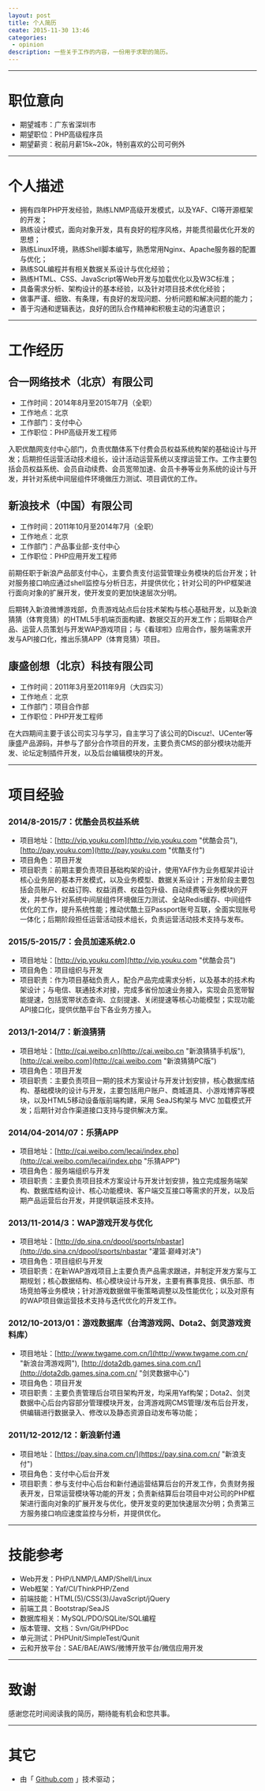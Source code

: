 ```yaml
---
layout: post
title: 个人简历
ceate: 2015-11-30 13:46
categories:
 - opinion
description: 一些关于工作的内容，一份用于求职的简历。
---
```



---

# 职位意向
 - 期望城市：广东省深圳市
 - 期望职位：PHP高级程序员
 - 期望薪资：税前月薪15k~20k，特别喜欢的公司可例外

---

# 个人描述
 - 拥有四年PHP开发经验，熟练LNMP高级开发模式，以及YAF、CI等开源框架的开发；
 - 熟练设计模式，面向对象开发，具有良好的程序风格，并能贯彻最优化开发的思想； 
 - 熟练Linux环境，熟练Shell脚本编写，熟悉常用Nginx、Apache服务器的配置与优化； 
 - 熟练SQL编程并有相关数据关系设计与优化经验； 
 - 熟练HTML、CSS、JavaScript等Web开发与加载优化以及W3C标准；
 - 具备需求分析、架构设计的基本经验，以及针对项目技术优化经验；
 - 做事严谨、细致、有条理，有良好的发现问题、分析问题和解决问题的能力；
 - 善于沟通和逻辑表达，良好的团队合作精神和积极主动的沟通意识；

---

# 工作经历

## 合一网络技术（北京）有限公司
 - 工作时间：2014年8月至2015年7月（全职）
 - 工作地点：北京
 - 工作部门：支付中心
 - 工作职位：PHP高级开发工程师
  
入职优酷网支付中心部门，负责优酷体系下付费会员权益系统构架的基础设计与开发；后期担任运营活动技术组长，设计活动运营系统以支撑运营工作。工作主要包括会员权益系统、会员自动续费、会员宽带加速、会员卡券等业务系统的设计与开发，并针对系统中间层组件环境做压力测试、项目调优的工作。

## 新浪技术（中国）有限公司
 - 工作时间：2011年10月至2014年7月（全职）
 - 工作地点：北京
 - 工作部门：产品事业部-支付中心
 - 工作职位：PHP应用开发工程师

前期任职于新浪产品部支付中心，主要负责支付运营管理业务模块的后台开发；针对服务接口响应通过shell监控与分析日志，并提供优化；针对公司的PHP框架进行面向对象的扩展开发，使开发变的更加快速层次分明。

后期转入新浪微博游戏部，负责游戏站点后台技术架构与核心基础开发，以及新浪猜猜（体育竞猜）的HTML5手机端页面构建、数据交互的开发工作；后期联合产品、运营人员策划与开发WAP游戏项目；与《看球啦》应用合作，服务端需求开发与API接口化，推出乐猜APP（体育竞猜）项目。

## 康盛创想（北京）科技有限公司
 - 工作时间：2011年3月至2011年9月（大四实习）
 - 工作地点：北京
 - 工作部门：项目合作部
 - 工作职位：PHP开发工程师

在大四期间主要于该公司实习与学习，自主学习了该公司的Discuz!、UCenter等康盛产品源码，并参与了部分合作项目的开发，主要负责CMS的部分模块功能开发、论坛定制插件开发，以及后台编辑模块的开发。

---

# 项目经验

### 2014/8-2015/7：优酷会员权益系统
 - 项目地址：[http://vip.youku.com](http://vip.youku.com "优酷会员"), [http://pay.youku.com](http://pay.youku.com "优酷支付")
 - 项目角色：项目开发
 - 项目职责：前期主要负责项目基础构架的设计，使用YAF作为业务框架并设计核心业务层的基本开发模式，以及业务模型、数据关系设计；开发阶段主要包括会员账户、权益订购、权益消费、权益包升级、自动续费等业务模块的开发，并参与针对系统中间层组件环境做压力测试、全站Redis缓存、中间组件优化的工作，提升系统性能；推动优酷土豆Passport账号互联，全面实现账号一体化；后期阶段担任运营活动技术组长，负责运营活动技术支持与发布。

### 2015/5-2015/7：会员加速系统2.0
 - 项目地址：[http://vip.youku.com](http://vip.youku.com "优酷会员")
 - 项目角色：项目组织与开发
 - 项目职责：作为项目基础负责人，配合产品完成需求分析，以及基本的技术构架设计；与电信、联通技术对接，完成多省份加速业务接入，实现会员宽带智能提速，包括宽带状态查询、立刻提速、关闭提速等核心功能模型；实现功能API接口化，提供优酷平台下各业务方接入。

### 2013/1-2014/7：新浪猜猜
 - 项目地址：[http://cai.weibo.cn](http://cai.weibo.cn "新浪猜猜手机版"), [http://cai.weibo.com](http://cai.weibo.com "新浪猜猜PC版")
 - 项目角色：项目开发
 - 项目职责：主要负责项目一期的技术方案设计与开发计划安排，核心数据库结构、基础模块的设计与开发，主要包括用户账户、商城道具、小游戏博弈等模块，以及HTML5移动设备版前端构建，采用 SeaJS构架与 MVC 加载模式开发；后期针对合作渠道接口支持与提供解决方案。

### 2014/04-2014/07：乐猜APP
 - 项目地址：[http://cai.weibo.com/lecai/index.php](http://cai.weibo.com/lecai/index.php "乐猜APP")
 - 项目角色：服务端组织与开发
 - 项目职责：主要负责项目技术方案设计与开发计划安排，独立完成服务端架构、数据库结构设计、核心功能模块、客户端交互接口等需求的开发，以及后期产品运营后台开发，并提供联运技术支持。

### 2013/11-2014/3：WAP游戏开发与优化
 - 项目地址：[http://dp.sina.cn/dpool/sports/nbastar](http://dp.sina.cn/dpool/sports/nbastar "灌篮·巅峰对决")
 - 项目角色：项目组织与开发
 - 项目职责：在新WAP游戏项目上主要负责产品需求跟进，并制定开发方案与工期规划；核心数据结构、核心模块设计与开发，主要有赛事竞技、俱乐部、市场竞拍等业务模块；针对游戏数据做平衡策略调整以及性能优化；以及对原有的WAP项目做运营技术支持与迭代优化的开发工作。

### 2012/10-2013/01：游戏数据库（台湾游戏网、Dota2、剑灵游戏资料库）
 - 项目地址：[http://www.twgame.com.cn/](http://www.twgame.com.cn/ "新浪台湾游戏网"), [http://dota2db.games.sina.com.cn/](http://dota2db.games.sina.com.cn/ "剑灵数据中心")
 - 项目角色：项目开发
 - 项目职责：主要负责管理后台项目架构开发，均采用Yaf构架；Dota2、剑灵数据中心后台内容部分管理模块开发，台湾游戏网CMS管理/发布后台开发，供编辑进行数据录入、修改以及静态资源自动发布等功能；

### 2011/12-2012/12：新浪新付通
 - 项目地址：[https://pay.sina.com.cn/](https://pay.sina.com.cn/ "新浪支付")
 - 项目角色：支付中心后台开发
 - 项目职责：参与支付中心后台和新付通运营结算后台的开发工作，负责财务报表开发，日常运营模块等功能的开发；负责新结算后台项目中对公司的PHP框架进行面向对象的扩展开发与优化，使开发变的更加快速层次分明；负责第三方服务接口响应速度监控与分析，并提供优化。


---

# 技能参考

- Web开发：PHP/LNMP/LAMP/Shell/Linux
- Web框架：Yaf/CI/ThinkPHP/Zend
- 前端技能：HTML(5)/CSS(3)/JavaScript/jQuery
- 前端工具：Bootstrap/SeaJS
- 数据库相关：MySQL/PDO/SQLite/SQL编程
- 版本管理、文档：Svn/Git/PHPDoc
- 单元测试：PHPUnit/SimpleTest/Qunit
- 云和开放平台：SAE/BAE/AWS/微博开放平台/微信应用开发

---

# 致谢
感谢您花时间阅读我的简历，期待能有机会和您共事。

---
# 其它
 - 由「 [Github.com](https://www.github.com) 」技术驱动；
